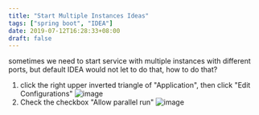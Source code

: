 ```yaml
---
title: "Start Multiple Instances Ideas"
tags: ["spring boot", "IDEA"]
date: 2019-07-12T16:28:33+08:00
draft: false
---
```


sometimes we need to start service with multiple instances with different ports, but default IDEA would not let to do that, how to do that?

1. click the right upper inverted triangle of "Application", then click "Edit Configurations"
![image](/img/1.png)
2. Check the checkbox "Allow parallel run"
![image](/img/2.png)

